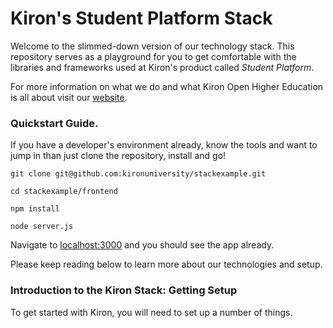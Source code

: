 # Kiron's Student Platform Stack
Welcome to the slimmed-down version of our technology stack.
This repository serves as a playground for you to get comfortable with the libraries and frameworks used at Kiron's product called _Student Platform_.

For more information on what we do and what Kiron Open Higher Education is all about visit our [website](https://kiron.university).

### Quickstart Guide.

If you have a developer's environment already, know the tools and want to jump in than just clone the repository, install and go!

`git clone git@github.com:kironuniversity/stackexample.git`

`cd stackexample/frontend`

`npm install`

`node server.js`

Navigate to [localhost:3000](http://localhost:3000/) and you should see the app already.

Please keep reading below to learn more about our technologies and setup.

### Introduction to the Kiron Stack: Getting Setup
To get started with Kiron, you will need to set up a number of things.
